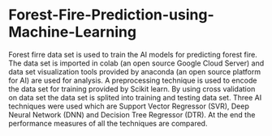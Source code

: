 # Forest-Fire-Prediction-using-Machine-Learning

Forest firre data set is used to train the AI models for predicting forest fire. The data set is imported in colab
(an open source Google Cloud Server) and data set visualization tools provided by anaconda (an open source
platform for AI) are used for analysis. A preprocessing technique is used to encode the data set for training
provided by Scikit learn. By using cross validation on data set the data set is splited into training and testing
data set. Three AI techniques were used which are Support Vector Regressor (SVR), Deep Neural Network
(DNN) and Decision Tree Regressor (DTR). At the end the performance measures of all the techniques are
compared.

